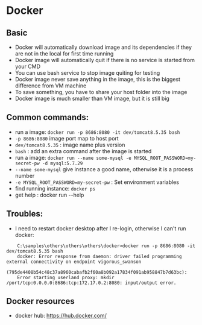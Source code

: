 # Docker

## Basic 
+ Docker will automatically download image and its dependencies if they are not in the local for first time running
+ Docker image will automatically quit if there is no service is started from your CMD
+ You can use bash service to stop image quiting for testing
+ Docker image never save anything in the image, this is the biggest difference from VM machine
+ To save something, you have to share your host folder into the image
+ Docker image is much smaller than VM image, but it is still big

## Common commands:
+ run a image: `docker run -p 8686:8080 -it dev/tomcat8.5.35 bash`
 + `-p 8686:8080` image port map to host port 
 + `dev/tomcat8.5.35` : image name plus version
 + `bash` : add an extra command after the image is started
+ run a image: `docker run --name some-mysql -e MYSQL_ROOT_PASSWORD=my-secret-pw -d mysql:5.7.29`
 + `--name some-mysql` give instance a good name, otherwise it is a process number
 + `-e MYSQL_ROOT_PASSWORD=my-secret-pw`  : Set environment variables
+ find running instance:  `docker ps`
+ get help : docker run --help

 
## Troubles:
+ I need to restart docker desktop after I re-login, otherwise I can't run docker:
```
	C:\samples\others\others\others\docker>docker run -p 8686:8080 -it dev/tomcat8.5.35 bash
	docker: Error response from daemon: driver failed programming external connectivity on endpoint vigorous_swanson 
	(795de4408b54c48c37a8960cabafb2f60a8b092a17834f091ab958847b7d63bc): 
	Error starting userland proxy: mkdir /port/tcp:0.0.0.0:8686:tcp:172.17.0.2:8080: input/output error.
```

## Docker resources
+ docker hub:  https://hub.docker.com/
